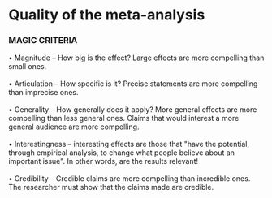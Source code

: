 # Quality of the meta-analysis <br>
### MAGIC CRITERIA <br>
• Magnitude – How big is the effect? Large effects are more compelling than
small ones. <br> <br>
• Articulation – How specific is it? Precise statements are more compelling than
imprecise ones. <br> <br>
• Generality – How generally does it apply? More general effects are more
compelling than less general ones. Claims that would interest a more general
audience are more compelling. <br> <br>
• Interestingness – interesting effects are those that "have the potential, through
empirical analysis, to change what people believe about an important issue". In
other words, are the results relevant! <br> <br>
• Credibility – Credible claims are more compelling than incredible ones. The
researcher must show that the claims made are credible. <br> <br>
